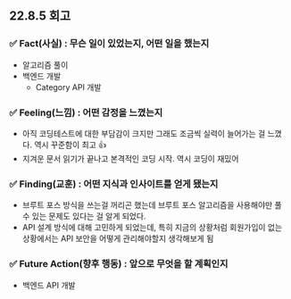 ## 22.8.5 회고

### ✅ Fact(사실) : 무슨 일이 있었는지, 어떤 일을 했는지

- 알고리즘 풀이
- 백엔드 개발
  - Category API 개발

### ✅ Feeling(느낌) : 어떤 감정을 느꼈는지

- 아직 코딩테스트에 대한 부담감이 크지만 그래도 조금씩 실력이 늘어가는 걸 느꼈다. 역시 꾸준함이 최고 👍
- 지겨운 문서 읽기가 끝나고 본격적인 코딩 시작. 역시 코딩이 재밌어

### ✅ Finding(교훈) : 어떤 지식과 인사이트를 얻게 됐는지

- 브루트 포스 방식을 쓰는걸 꺼리곤 했는데 브루트 포스 알고리즘을 사용해야만 풀 수 있는 문제도 있다는 걸 알게 되었다.
- API 설계 방식에 대해 고민하게 되었는데, 특히 지금의 상황처럼 회원가입이 없는 상황에서는 API 보안을 어떻게 관리해야할지 생각해보게 됨

### ✅ Future Action(향후 행동) : 앞으로 무엇을 할 계획인지

- 백엔드 API 개발
